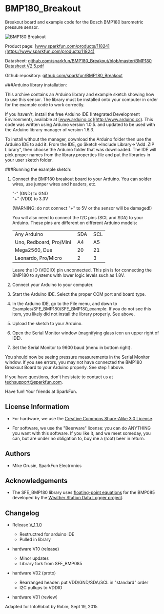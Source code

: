 BMP180_Breakout
===============

Breakout board and example code for the Bosch BMP180 barometric pressure sensor.

![BMP180 Breakout](https://dlnmh9ip6v2uc.cloudfront.net/images/products/1/1/8/2/4/11824-01.jpg)

Product page: [www.sparkfun.com/products/11824](https://www.sparkfun.com/products/11824)

Datasheet: [github.com/sparkfun/BMP180_Breakout/blob/master/BMP180 Datasheet V2.5.pdf](https://github.com/sparkfun/BMP180_Breakout/blob/master/BMP180%20Datasheet%20V2.5.pdf?raw=true)

Github repository: [github.com/sparkfun/BMP180_Breakout](https://github.com/sparkfun/BMP180_Breakout)

###Arduino library installation:

This archive contains an Arduino library and example sketch showing how to use this sensor. The library must be installed onto your computer in order for the example code to work correctly.

If you haven't, install the free Arduino IDE (Integrated Development Environment), available at [www.arduino.cc](http://www.arduino.cc). This code was written using Arduino version 1.0.5. and updated to be used with the Arduino library manager of version 1.6.3.

To install without the manager, download the Arduino folder then use the Arduino IDE to add it.  From the IDE, go Sketch->Include Library->"Add .ZIP Library", then choose the Arduino folder that was downloaded.  The IDE will pick proper names from the library.properties file and put the libraries in your user sketch folder.


###Running the example sketch:

<ol start=1>
<li>Connect the BMP180 breakout board to your Arduino. You can solder wires, use jumper wires and headers, etc.
<p>
"-" (GND) to GND
<br>
"+" (VDD) to 3.3V
<p>
(WARNING: do not connect "+" to 5V or the sensor will be damaged!)
<p>
You will also need to connect the I2C pins (SCL and SDA) to your Arduino.
These pins are different on different Arduino models:
<p>
<table>
<tr>
<td>Any Arduino</td>
<td>SDA&nbsp;</td>
<td>SCL</td>
</tr>
<tr>
<td>Uno, Redboard, Pro/Mini&nbsp;</td>
<td>A4</td>
<td>A5</td>
</tr>
<tr>
<td>Mega2560, Due</td>
<td>20</td>
<td>21</td>
</tr>
<tr>
<td>Leonardo, Pro/Micro</td>
<td>2</td>
<td>3</td>
</tr>
</table>
<p>
Leave the IO (VDDIO) pin unconnected. This pin is for connecting
the BMP180 to systems with lower logic levels such as 1.8V.
</li>
<li>
Connect your Arduino to your computer.
<p>
</li>
<li>
Start the Arduino IDE. Select the proper COM port and board type.
<p>
</li>
<li>
In the Arduino IDE, go to the File menu, and down to Examples/SFE_BMP180/SFE_BMP180_example. If you do not see this item, you likely did not install the library properly. See above.
<p>
</li>
<li>
Upload the sketch to your Arduino.
<p>
</li>
<li>
Open the Serial Monitor window (magnifying glass icon un upper right of IDE).
<p>
</li>
<li>
Set the Serial Monitor to 9600 baud (menu in bottom right).
<p>
</li>
</ol>
You should now be seeing pressure measurements in the Serial Monitor window. If you see errors, you may not have connected the BMP180 Breakout Board to your Arduino properly. See step 1 above.

If you have questions, don't hesistate to contact us at techsupport@sparkfun.com.

Have fun!
Your friends at SparkFun.

License Informatiom
-------------------

 * For hardware, we use the [Creative Commons Share-Alike 3.0 License](http://creativecommons.org/licenses/by-sa/3.0).

 * For software, we use the "Beerware" license: you can do ANYTHING you want with this software. If you like it, and we meet someday, you can, but are under no obligation to, buy me a (root) beer in return.

Authors
-------

 * Mike Grusin, SparkFun Electronics

Acknowledgements
----------------

 * The SFE_BMP180 library uses [floating-point equations](http://wmrx00.sourceforge.net/Arduino/BMP085-Calcs.pdf) for the BMP085 developed by the [Weather Station Data Logger project](http://wmrx00.sourceforge.net/).

Changelog
---------
+ Release [V_1.1.0](https://github.com/sparkfun/BMP180_Breakout/tree/V_1.1.0)
	* Restructred for arduino IDE
	* Pulled in library

+ hardware V10 (release)

	* Minor updates
	* Library fork from SFE_BMP085

+ hardware V02 (proto)

	* Rearranged header: put VDD/GND/SDA/SCL in "standard" order
	* I2C pullups to VDDIO

+ hardware V01 (review)

 Adapted for IntoRobot by Robin, Sept 19, 2015